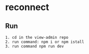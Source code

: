 # reconnect

## Run 

    1. cd in the view-admin repo
    2. run command: npm i or npm istall 
    3. run command npm run dev
    